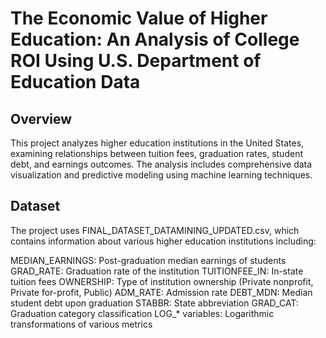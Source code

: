 # The Economic Value of Higher Education:​ An Analysis of College ROI ​Using U.S. Department of Education Data​

## Overview
This project analyzes higher education institutions in the United States, examining relationships between tuition fees, graduation rates, student debt, and earnings outcomes. The analysis includes comprehensive data visualization and predictive modeling using machine learning techniques.

## Dataset
The project uses FINAL_DATASET_DATAMINING_UPDATED.csv, which contains information about various higher education institutions including:

MEDIAN_EARNINGS: Post-graduation median earnings of students
GRAD_RATE: Graduation rate of the institution
TUITIONFEE_IN: In-state tuition fees
OWNERSHIP: Type of institution ownership (Private nonprofit, Private for-profit, Public)
ADM_RATE: Admission rate
DEBT_MDN: Median student debt upon graduation
STABBR: State abbreviation
GRAD_CAT: Graduation category classification
LOG_* variables: Logarithmic transformations of various metrics